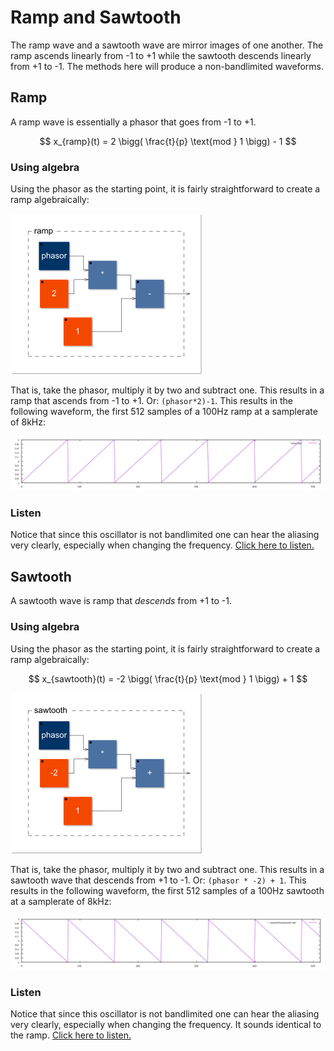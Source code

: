 # Ramp and Sawtooth

The ramp wave and a sawtooth wave are mirror images of one another. The ramp ascends linearly from -1 to +1 while the sawtooth descends linearly from +1 to -1. The methods here will produce a non-bandlimited waveforms.

## Ramp

A ramp wave is essentially a phasor that goes from -1 to +1.

$$
  x_{ramp}(t) = 2 \bigg( \frac{t}{p} \text{mod } 1 \bigg) - 1
$$

### Using algebra

Using the phasor as the starting point, it is fairly straightforward to create a ramp algebraically:

![Ramp Block Diagram](images/ramp_blockDiagram.png)

That is, take the phasor, multiply it by two and subtract one. This results in a ramp that ascends from -1 to +1. Or: `(phasor*2)-1`. This results in the following waveform, the first 512 samples of a 100Hz ramp at a samplerate of 8kHz:

![Ramp Wave](images/ramp.png)

### Listen
Notice that since this oscillator is not bandlimited one can hear the aliasing very clearly, especially when changing the frequency. [Click here to listen.](src/ramp/rampPlay.html)

## Sawtooth

A sawtooth wave is ramp that _descends_ from +1 to -1.

### Using algebra

Using the phasor as the starting point, it is fairly straightforward to create a ramp algebraically:

$$
  x_{sawtooth}(t) = -2 \bigg( \frac{t}{p} \text{mod } 1 \bigg) + 1
$$

![Ramp Block Diagram](images/sawtooth_blockDiagram.png)

That is, take the phasor, multiply it by two and subtract one. This results in a sawtooth wave that descends from +1 to -1. Or: `(phasor * -2) + 1`. This results in the following waveform, the first 512 samples of a 100Hz sawtooth at a samplerate of 8kHz:

![Ramp Wave](images/sawtooth.png)

### Listen
Notice that since this oscillator is not bandlimited one can hear the aliasing very clearly, especially when changing the frequency. It sounds identical to the ramp. [Click here to listen.](src/ramp/sawtoothPlay.html)

